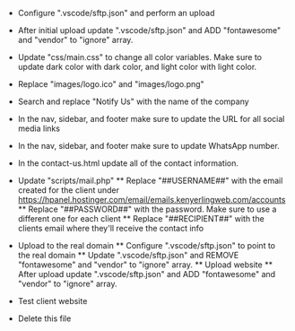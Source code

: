 * Configure ".vscode/sftp.json" and perform an upload

* After initial upload update ".vscode/sftp.json" and ADD "fontawesome" and "vendor" to "ignore" array.

* Update "css/main.css" to change all color variables. Make sure to update dark color with dark color, and light color with light color.

* Replace "images/logo.ico" and "images/logo.png"

* Search and replace "Notify Us" with the name of the company

* In the nav, sidebar, and footer make sure to update the URL for all social media links

* In the nav, sidebar, and footer make sure to update WhatsApp number.

* In the contact-us.html update all of the contact information.

* Update "scripts/mail.php"
** Replace "##USERNAME##" with the email created for the client under https://hpanel.hostinger.com/email/emails.kenyerlingweb.com/accounts
** Replace "##PASSWORD##" with the password. Make sure to use a different one for each client
** Replace "##RECIPIENT##" with the clients email where they'll receive the contact info

* Upload to the real domain
** Configure ".vscode/sftp.json" to point to the real domain
** Update ".vscode/sftp.json" and REMOVE "fontawesome" and "vendor" to "ignore" array.
** Upload website
** After upload update ".vscode/sftp.json" and ADD "fontawesome" and "vendor" to "ignore" array.

* Test client website

* Delete this file